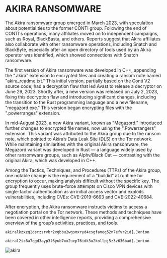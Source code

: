 # **AKIRA RANSOMWARE**

The Akira ransomware group emerged in March 2023, with speculation about potential ties to the former CONTI group. Following the end of CONTI's operations, many affiliates moved on to independent campaigns, such as Royal, BlackBasta, and others. Reports suggest that Akira affiliates also collaborate with other ransomware operations, including Snatch and BlackByte, especially after an open directory of tools used by an Akira operator was identified, which showed connections with Snatch ransomware.

The first version of Akira ransomware was developed in C++, appending the ".akira" extension to encrypted files and creating a ransom note named "akira_readme.txt." This initial version, partially based on the Conti V2 source code, had a decryption flaw that led Avast to release a decryptor on June 29, 2023. Shortly after, a new version was released on July 2, 2023, fixing this decryption flaw and introducing significant changes, including the transition to the Rust programming language and a new filename, "megazord.exe." This version began encrypting files with the ".powerranges" extension.

In mid-August 2023, a new Akira variant, known as "Megazord," introduced further changes to encrypted file names, now using the ".Powerrangers" extension. This variant was attributed to the Akira group due to the ransom note, which pointed to Akira’s Data Leak Site (DLS) on the Tor network. While maintaining similarities with the original Akira ransomware, the Megazord variant was developed in Rust — a language widely used by other ransomware groups, such as Alphv/Black Cat — contrasting with the original Akira, which was developed in C++.

Among the Tactics, Techniques, and Procedures (TTPs) of the Akira group, one notable change is the requirement of a "buildid" at runtime for encryption to occur, making analysis difficult without the specific key. The group frequently uses brute-force attempts on Cisco VPN devices with single-factor authentication as an initial access vector and exploits vulnerabilities, including CVEs: CVE-2019-6693 and CVE-2022-40684.

After encryption, the Akira ransomware instructs victims to access a negotiation portal on the Tor network. These methods and techniques have been covered in other intelligence reports, providing a comprehensive overview of the group’s activities, practices, and tools.

```
akiralkzxzq2dsrzsrvbr2xgbbu2wgsmxryd4csgfameg52n7efvr2id[.]onion

akiral2iz6a7qgd3ayp3l6yub7xx2uep76idk3u2kollpj5z3z636bad[.]onion
``` 

![akira](https://github.com/crocodyli/Ransomwares-TTP/assets/113185400/e86fd08d-620a-4a90-975e-9280a76371c8)
